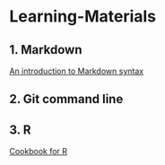 # Learning-Materials

## 1. Markdown
[An introduction to Markdown syntax](https://segmentfault.com/markdown#articleHeader14)

## 2. Git command line


## 3. R
[Cookbook for R](http://www.cookbook-r.com/)
